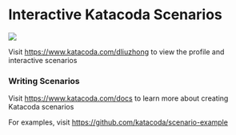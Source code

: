 # Interactive Katacoda Scenarios

[![](http://shields.katacoda.com/katacoda/dliuzhong/count.svg)](https://www.katacoda.com/dliuzhong "Get your profile on Katacoda.com")

Visit https://www.katacoda.com/dliuzhong to view the profile and interactive scenarios

### Writing Scenarios
Visit https://www.katacoda.com/docs to learn more about creating Katacoda scenarios

For examples, visit https://github.com/katacoda/scenario-example
